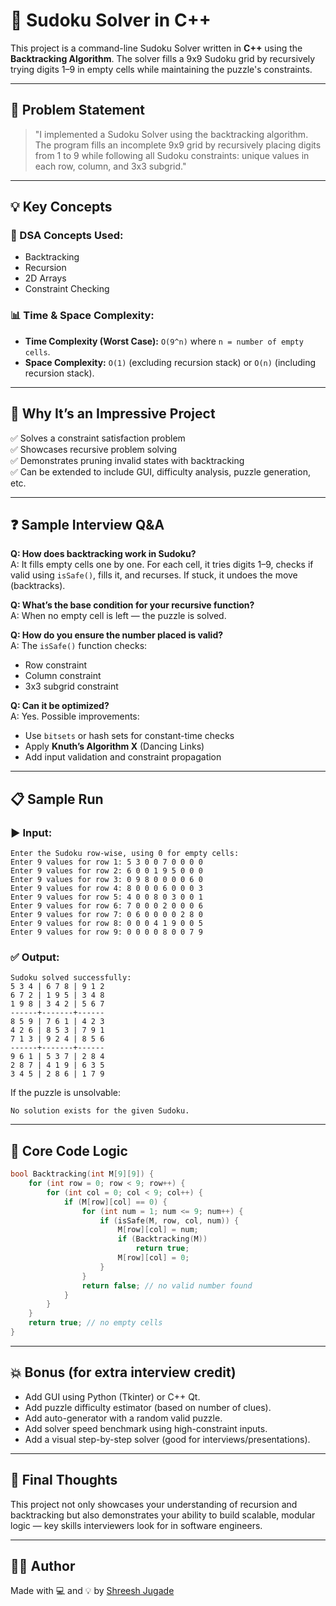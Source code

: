 # 🧩 Sudoku Solver in C++

This project is a command-line Sudoku Solver written in **C++** using the **Backtracking Algorithm**. The solver fills a 9x9 Sudoku grid by recursively trying digits 1–9 in empty cells while maintaining the puzzle's constraints.

---

## 📌 Problem Statement

> "I implemented a Sudoku Solver using the backtracking algorithm. The program fills an incomplete 9x9 grid by recursively placing digits from 1 to 9 while following all Sudoku constraints: unique values in each row, column, and 3x3 subgrid."

---

## 💡 Key Concepts

### 🔧 DSA Concepts Used:
- Backtracking  
- Recursion  
- 2D Arrays  
- Constraint Checking  

### 📊 Time & Space Complexity:
- **Time Complexity (Worst Case):** `O(9^n)` where `n = number of empty cells`.
- **Space Complexity:** `O(1)` (excluding recursion stack) or `O(n)` (including recursion stack).

---

## 🚀 Why It’s an Impressive Project

✅ Solves a constraint satisfaction problem  
✅ Showcases recursive problem solving  
✅ Demonstrates pruning invalid states with backtracking  
✅ Can be extended to include GUI, difficulty analysis, puzzle generation, etc.

---

## ❓ Sample Interview Q&A

**Q: How does backtracking work in Sudoku?**  
A: It fills empty cells one by one. For each cell, it tries digits 1–9, checks if valid using `isSafe()`, fills it, and recurses. If stuck, it undoes the move (backtracks).

**Q: What’s the base condition for your recursive function?**  
A: When no empty cell is left — the puzzle is solved.

**Q: How do you ensure the number placed is valid?**  
A: The `isSafe()` function checks:
- Row constraint
- Column constraint
- 3x3 subgrid constraint

**Q: Can it be optimized?**  
A: Yes. Possible improvements:
- Use `bitsets` or hash sets for constant-time checks  
- Apply **Knuth’s Algorithm X** (Dancing Links)  
- Add input validation and constraint propagation

---

## 📋 Sample Run

### ▶️ Input:
```
Enter the Sudoku row-wise, using 0 for empty cells:
Enter 9 values for row 1: 5 3 0 0 7 0 0 0 0
Enter 9 values for row 2: 6 0 0 1 9 5 0 0 0
Enter 9 values for row 3: 0 9 8 0 0 0 0 6 0
Enter 9 values for row 4: 8 0 0 0 6 0 0 0 3
Enter 9 values for row 5: 4 0 0 8 0 3 0 0 1
Enter 9 values for row 6: 7 0 0 0 2 0 0 0 6
Enter 9 values for row 7: 0 6 0 0 0 0 2 8 0
Enter 9 values for row 8: 0 0 0 4 1 9 0 0 5
Enter 9 values for row 9: 0 0 0 0 8 0 0 7 9
```

### ✅ Output:
```
Sudoku solved successfully:
5 3 4 | 6 7 8 | 9 1 2 
6 7 2 | 1 9 5 | 3 4 8 
1 9 8 | 3 4 2 | 5 6 7 
------+-------+------
8 5 9 | 7 6 1 | 4 2 3 
4 2 6 | 8 5 3 | 7 9 1 
7 1 3 | 9 2 4 | 8 5 6 
------+-------+------
9 6 1 | 5 3 7 | 2 8 4 
2 8 7 | 4 1 9 | 6 3 5 
3 4 5 | 2 8 6 | 1 7 9 
```

If the puzzle is unsolvable:
```
No solution exists for the given Sudoku.
```

---

## 🧠 Core Code Logic

```cpp
bool Backtracking(int M[9][9]) {
    for (int row = 0; row < 9; row++) {
        for (int col = 0; col < 9; col++) {
            if (M[row][col] == 0) {
                for (int num = 1; num <= 9; num++) {
                    if (isSafe(M, row, col, num)) {
                        M[row][col] = num;
                        if (Backtracking(M))
                            return true;
                        M[row][col] = 0;
                    }
                }
                return false; // no valid number found
            }
        }
    }
    return true; // no empty cells
}
```

---

## 💥 Bonus (for extra interview credit)

- Add GUI using Python (Tkinter) or C++ Qt.
- Add puzzle difficulty estimator (based on number of clues).
- Add auto-generator with a random valid puzzle.
- Add solver speed benchmark using high-constraint inputs.
- Add a visual step-by-step solver (good for interviews/presentations).

---

## 🏁 Final Thoughts

This project not only showcases your understanding of recursion and backtracking but also demonstrates your ability to build scalable, modular logic — key skills interviewers look for in software engineers.

---

## 🧑‍💻 Author

Made with 💻 and 💡 by [Shreesh Jugade](https://github.com/SHREESH-git)

